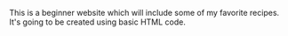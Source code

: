 This is a beginner website which will include some of my favorite recipes.
It's going to be created using basic HTML code.